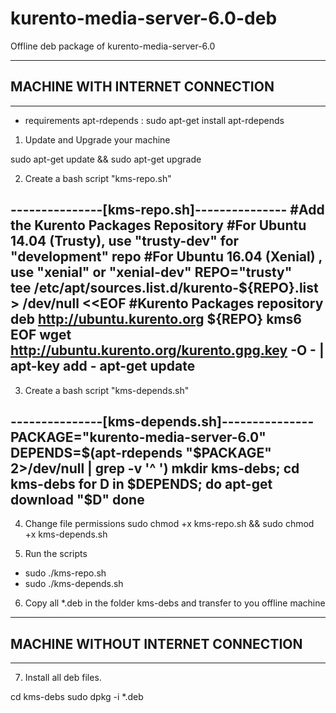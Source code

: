 # kurento-media-server-6.0-deb
Offline deb package of kurento-media-server-6.0


---------------------------------
## MACHINE WITH INTERNET CONNECTION
---------------------------------
- requirements
apt-rdepends : sudo apt-get install apt-rdepends

1) Update and Upgrade your machine

sudo apt-get update && sudo apt-get upgrade

2) Create a bash script "kms-repo.sh" 

---------------[kms-repo.sh]---------------
#Add the Kurento Packages Repository
#For Ubuntu 14.04 (Trusty), use "trusty-dev" for "development" repo
#For Ubuntu 16.04 (Xenial) , use "xenial" or "xenial-dev" 
REPO="trusty"  
tee /etc/apt/sources.list.d/kurento-${REPO}.list > /dev/null <<EOF
#Kurento Packages repository
deb http://ubuntu.kurento.org ${REPO} kms6
EOF
wget http://ubuntu.kurento.org/kurento.gpg.key -O - | apt-key add -
apt-get update
-------------------------------------------

3) Create a bash script "kms-depends.sh"

---------------[kms-depends.sh]---------------
PACKAGE="kurento-media-server-6.0"
DEPENDS=$(apt-rdepends "$PACKAGE" 2>/dev/null | grep -v '^ ') 
mkdir kms-debs; cd kms-debs
for D in $DEPENDS; do
  apt-get download "$D"
done
----------------------------------------------
4) Change file permissions
sudo chmod +x kms-repo.sh && sudo chmod +x kms-depends.sh

5) Run the scripts
- sudo ./kms-repo.sh
- sudo ./kms-depends.sh

6) Copy all *.deb in the folder kms-debs and transfer to you offline machine

------------------------------------------
## MACHINE WITHOUT INTERNET CONNECTION
-----------------------------------------
7) Install all deb files.

cd kms-debs
sudo dpkg -i *.deb
